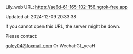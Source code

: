 Lily_web URL: https://ae6d-61-165-102-156.ngrok-free.app

Updated at: 2024-12-09 20:33:38

If you cannot open this URL, the server might be down.

Please contact: 

goley04@foxmail.com Or Wechat:GL_yeaH